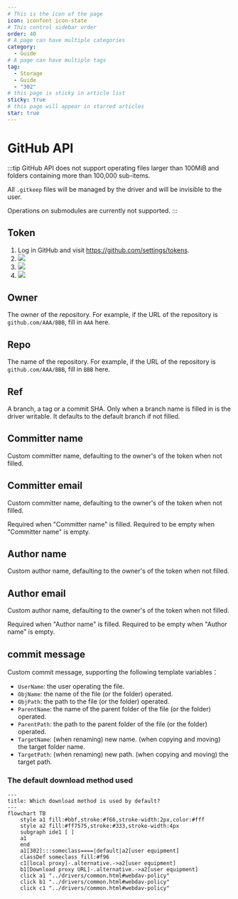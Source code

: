 ```yaml
---
# This is the icon of the page
icon: iconfont icon-state
# This control sidebar order
order: 40
# A page can have multiple categories
category:
  - Guide
# A page can have multiple tags
tag:
  - Storage
  - Guide
  - "302"
# this page is sticky in article list
sticky: true
# this page will appear in starred articles
star: true
---
```

# GitHub API

:::tip
GitHub API does not support operating files larger than 100MiB and folders containing more than 100,000 sub-items.

All `.gitkeep` files will be managed by the driver and will be invisible to the user.

Operations on submodules are currently not supported.
:::

## **Token**

1. Log in GitHub and visit <https://github.com/settings/tokens>.
2. ![](/img/drivers/github/1.png)
3. ![](/img/drivers/github/2.png)
4. ![](/img/drivers/github/3.png)

## **Owner**

The owner of the repository. For example, if the URL of the repository is `github.com/AAA/BBB`, fill in `AAA` here.

## **Repo**

The name of the repository. For example, if the URL of the repository is `github.com/AAA/BBB`, fill in `BBB` here.

## **Ref**

A branch, a tag or a commit SHA. Only when a branch name is filled in is the driver writable. It defaults to the default branch if not filled.

## **Committer name**

Custom committer name, defaulting to the owner's of the token when not filled.

## **Committer email**

Custom committer name, defaulting to the owner's of the token when not filled.

Required when "Committer name" is filled. Required to be empty when "Committer name" is empty.

## **Author name**

Custom author name, defaulting to the owner's of the token when not filled.

## **Author email**

Custom author name, defaulting to the owner's of the token when not filled.

Required when "Author name" is filled. Required to be empty when "Author name" is empty.

## **commit message**

Custom commit message, supporting the following template variables：
- `UserName`: the user operating the file.
- `ObjName`: the name of the file (or the folder) operated.
- `ObjPath`: the path to the file (or the folder) operated.
- `ParentName`: the name of the parent folder of the file (or the folder) operated.
- `ParentPath`: the path to the parent folder of the file (or the folder) operated.
- `TargetName`: (when renaming) new name. (when copying and moving) the target folder name.
- `TargetPath`: (when renaming) new path. (when copying and moving) the target path.

### **The default download method used**

```mermaid
---
title: Which download method is used by default?
---
flowchart TB
    style a1 fill:#bbf,stroke:#f66,stroke-width:2px,color:#fff
    style a2 fill:#ff7575,stroke:#333,stroke-width:4px
    subgraph ide1 [ ]
    a1
    end
    a1[302]:::someclass====|default|a2[user equipment]
    classDef someclass fill:#f96
    c1[local proxy]-.alternative.->a2[user equipment]
    b1[Download proxy URL]-.alternative.->a2[user equipment]
    click a1 "../drivers/common.html#webdav-policy"
    click b1 "../drivers/common.html#webdav-policy"
    click c1 "../drivers/common.html#webdav-policy"
```


